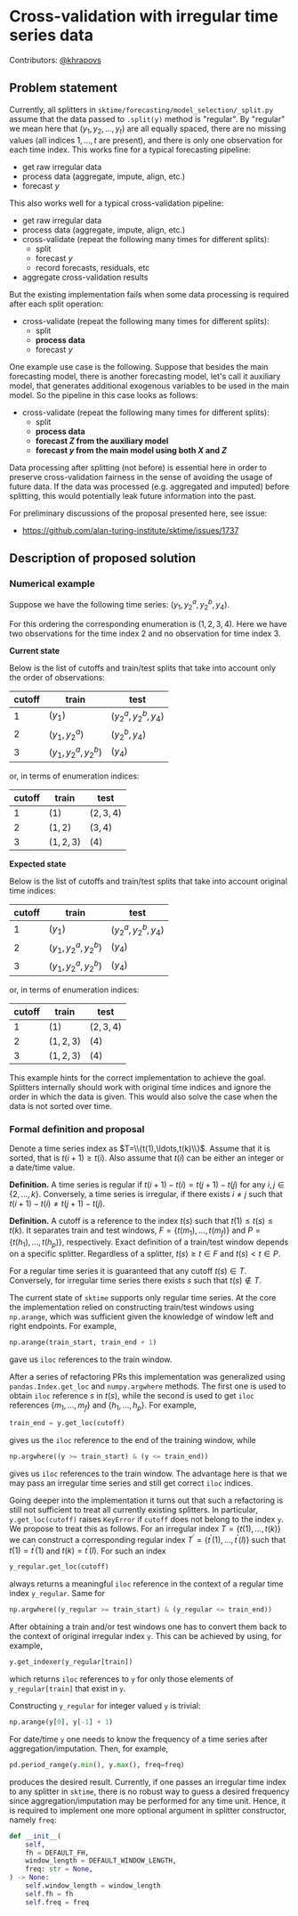 # Cross-validation with irregular time series data

Contributors: [@khrapovs](https://github.com/khrapovs)

## Problem statement

Currently, all splitters in `sktime/forecasting/model_selection/_split.py` assume that the data passed to `.split(y)` method is "regular". By "regular" we mean here that $(y_1,y_2,\ldots,y_t)$ are all equally spaced, there are no missing values (all indices $1,\ldots,t$ are present), and there is only one observation for each time index. This works fine for a typical forecasting pipeline:
- get raw irregular data
- process data (aggregate, impute, align, etc.)
- forecast $y$

This also works well for a typical cross-validation pipeline:
- get raw irregular data
- process data (aggregate, impute, align, etc.)
- cross-validate (repeat the following many times for different splits):
  - split
  - forecast $y$
  - record forecasts, residuals, etc
- aggregate cross-validation results

But the existing implementation fails when some data processing is required after each split operation:
- cross-validate (repeat the following many times for different splits):
  - split
  - **process data**
  - forecast $y$

One example use case is the following. Suppose that besides the main forecasting model, there is another forecasting model, let's call it auxiliary model, that generates additional exogenous variables to be used in the main model. So the pipeline in this case looks as follows:
- cross-validate (repeat the following many times for different splits):
  - split
  - **process data**
  - **forecast $Z$ from the auxiliary model**
  - **forecast $y$ from the main model using both $X$ and $Z$**

Data processing after splitting (not before) is essential here in order to preserve cross-validation fairness in the sense of avoiding the usage of future data. If the data was processed (e.g. aggregated and imputed) before splitting, this would potentially leak future information into the past.

For preliminary discussions of the proposal presented here, see issue:
- https://github.com/alan-turing-institute/sktime/issues/1737

## Description of proposed solution

### Numerical example

Suppose we have the following time series: $\left(y_1,y_2^a,y_2^b,y_4\right)$. 

For this ordering the corresponding enumeration is $(1,2,3,4)$. Here we have two observations for the time index $2$ and no observation for time index $3$.

**Current state**

Below is the list of cutoffs and train/test splits that take into account only the order of observations:

| cutoff | train               | test                |
|--------|---------------------|---------------------|
| 1      | $(y_1)$             | $(y_2^a,y_2^b,y_4)$ |
| 2      | $(y_1,y_2^a)$       | $(y_2^b,y_4)$       |
| 3      | $(y_1,y_2^a,y_2^b)$ | $(y_4)$             |

or, in terms of enumeration indices:

| cutoff | train             | test      |
|--------|-------------------|-----------|
| 1      | $(1)$             | $(2,3,4)$ |
| 2      | $(1,2)$           | $(3,4)$   |
| 3      | $(1,2,3)$         | $(4)$     |

**Expected state**

Below is the list of cutoffs and train/test splits that take into account original time indices:

| cutoff | train               | test                |
|--------|---------------------|---------------------|
| 1      | $(y_1)$             | $(y_2^a,y_2^b,y_4)$ |
| 2      | $(y_1,y_2^a,y_2^b)$ | $(y_4)$             |
| 3      | $(y_1,y_2^a,y_2^b)$ | $(y_4)$             |

or, in terms of enumeration indices:

| cutoff | train               | test      |
|--------|---------------------|-----------|
| 1      | $(1)$               | $(2,3,4)$ |
| 2      | $(1,2,3)$           | $(4)$     |
| 3      | $(1,2,3)$           | $(4)$     |

This example hints for the correct implementation to achieve the goal. Splitters internally should work with original time indices and ignore the order in which the data is given. This would also solve the case when the data is not sorted over time.

### Formal definition and proposal

Denote a time series index as $T=\\{t(1),\ldots,t(k)\\}$. Assume that it is sorted, that is $t(i+1)\geq t(i)$. Also assume that $t(i)$ can be either an integer or a date/time value.

**Definition.** A time series is regular if $t(i+1)-t(i)=t(j+1)-t(j)$ for any $i,j\in\{2,\ldots,k\}$. Conversely, a time series is irregular, if there exists $i\neq j$ such that $t(i+1)-t(i)\neq t(j+1)-t(j)$.

**Definition.** A cutoff is a reference to the index $t(s)$ such that $t(1)\leq t(s)\leq t(k)$. It separates train and test windows, $F=\{t(m_1),\ldots,t(m_f)\}$ and $P=\{t(h_1),\ldots,t(h_p)\}$, respectively. Exact definition of a train/test window depends on a specific splitter. Regardless of a splitter, $t(s)\geq t\in F$ and $t(s)< t\in P$. 

For a regular time series it is guaranteed that any cutoff $t(s)\in T$. Conversely, for irregular time series there exists $s$ such that $t(s)\notin T$.

The current state of `sktime` supports only regular time series. At the core the implementation relied on constructing train/test windows using `np.arange`, which was sufficient given the knowledge of window left and right endpoints. For example,
```python
np.arange(train_start, train_end + 1)
```
gave us `iloc` references to the train window.

After a series of refactoring PRs this implementation was generalized using `pandas.Index.get_loc` and `numpy.argwhere` methods. The first one is used to obtain `iloc` reference $s$ in $t(s)$, while the second is used to get `iloc` references $\{m_1,\ldots,m_f\}$ and $\{h_1,\ldots,h_p\}$. For example,
```python
train_end = y.get_loc(cutoff)
```
gives us the `iloc` reference to the end of the training window, while
```python
np.argwhere((y >= train_start) & (y <= train_end))
```
gives us `iloc` references to the train window. The advantage here is that we may pass an irregular time series and still get correct `iloc` indices.

Going deeper into the implementation it turns out that such a refactoring is still not sufficient to treat all currently existing splitters. In particular, `y.get_loc(cutoff)` raises `KeyError` if `cutoff` does not belong to the index `y`. We propose to treat this as follows. For an irregular index $T=\{t(1),\ldots,t(k)\}$ we can construct a corresponding regular index $T^\prime=\{t^\prime(1),\ldots,t^\prime(l)\}$ such that $t(1)=t^\prime(1)$ and $t(k)=t^\prime(l)$. For such an index 
```python
y_regular.get_loc(cutoff)
```
always returns a meaningful `iloc` reference in the context of a regular time index `y_regular`. Same for
```python
np.argwhere((y_regular >= train_start) & (y_regular <= train_end))
```
After obtaining a train and/or test windows one has to convert them back to the context of original irregular index `y`. This can be achieved by using, for example,
```python
y.get_indexer(y_regular[train])
```
which returns `iloc` references to `y` for only those elements of `y_regular[train]` that exist in `y`.

Constructing `y_regular` for integer valued `y` is trivial:
```python
np.arange(y[0], y[-1] + 1)
```
For date/time `y` one needs to know the frequency of a time series after aggregation/imputation. Then, for example,
```python
pd.period_range(y.min(), y.max(), freq=freq)
```
produces the desired result. Currently, if one passes an irregular time index to any splitter in `sktime`, there is no robust way to guess a desired frequency since aggregation/imputation may be performed for any time unit. Hence, it is required to implement one more optional argument in splitter constructor, namely `freq`:
```python
def __init__(
    self,
    fh = DEFAULT_FH,
    window_length = DEFAULT_WINDOW_LENGTH,
    freq: str = None,
) -> None:
    self.window_length = window_length
    self.fh = fh
    self.freq = freq
```
